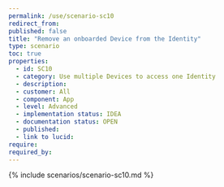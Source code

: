 ```yaml
---
permalink: /use/scenario-sc10
redirect_from: 
published: false
title: "Remove an onboarded Device from the Identity"
type: scenario
toc: true
properties:
  - id: SC10
  - category: Use multiple Devices to access one Identity
  - description:
  - customer: All
  - component: App
  - level: Advanced
  - implementation status: IDEA
  - documentation status: OPEN
  - published:
  - link to lucid:
require:
required_by:
---
```


{% include scenarios/scenario-sc10.md %}
